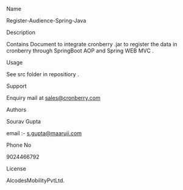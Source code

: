 Name

Register-Audience-Spring-Java

Description

Contains Document to integrate  cronberry .jar to register the data in cronberry through 
SpringBoot AOP and Spring WEB MVC .

Usage

See src folder  in repositiory .

Support

Enquiry mail at sales@cronberry.com

Authors

Sourav Gupta

email :- s.gupta@maaruji.com

Phone No

9024466792

License

AlcodesMobilityPvtLtd.
